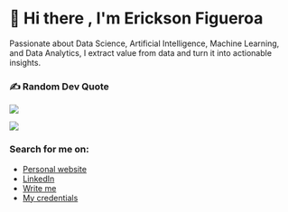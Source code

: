 # 🙋 Hi there , I'm Erickson Figueroa 
<p>Passionate about Data Science, Artificial Intelligence, Machine Learning, and Data Analytics, I extract value from data and turn it into actionable insights.</p>

### ✍️ Random Dev Quote
![](https://quotes-github-readme.vercel.app/api?type=horizontal&theme=radical)

[![](https://visitcount.itsvg.in/api?id=erickson-figueroa&icon=0&color=0)](https://visitcount.itsvg.in)

###  Search for me on:
- <a href= "#">Personal website</a>
- <a href="https://www.linkedin.com/in/erickson-figueroa/">LinkedIn</a>
- <a href="mailto:indetrd@gmail.com">Write me</a>
- <a href="https://www.credly.com/users/erickson-figueroa">My credentials</a>
